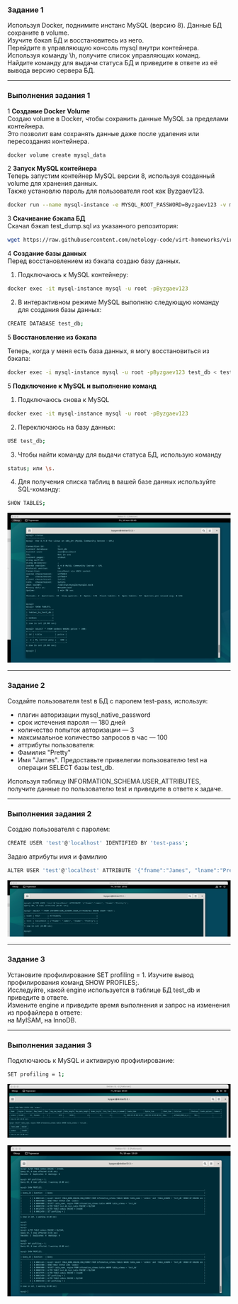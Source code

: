 ### Задание 1

Используя Docker, поднимите инстанс MySQL (версию 8). Данные БД сохраните в volume.  
Изучите бэкап БД и восстановитесь из него.  
Перейдите в управляющую консоль mysql внутри контейнера.  
Используя команду \h, получите список управляющих команд.  
Найдите команду для выдачи статуса БД и приведите в ответе из её вывода версию сервера БД.  

----

### Выполнения задания 1

1 **Создание Docker Volume**  
Создаю volume в Docker, чтобы сохранить данные MySQL за пределами контейнера.     
Это позволит вам сохранять данные даже после удаления или пересоздания контейнера.    

```bash
docker volume create mysql_data
```
2 **Запуск MySQL контейнера**      
Теперь запустим контейнер MySQL версии 8, используя созданный volume для хранения данных.   
Также установлю пароль для пользователя root как Byzgaev123.

```bash
docker run --name mysql-instance -e MYSQL_ROOT_PASSWORD=Byzgaev123 -v mysql_data:/var/lib/mysql -d -p 3306:3306 mysql:8
```
3 **Скачивание бэкапа БД**     
Скачал бэкап test_dump.sql из указанного репозитория:

```bash
wget https://raw.githubusercontent.com/netology-code/virt-homeworks/virt-11/06-db-03-mysql/test_data/test_dump.sql
```

4 **Создание базы данных**   
Перед восстановлением из бэкапа создаю базу данных.  
  1. Подключаюсь к MySQL контейнеру: 
```bash
docker exec -it mysql-instance mysql -u root -pByzgaev123
```
  2. В интерактивном режиме MySQL выполняю следующую команду для создания базы данных:

```bash
CREATE DATABASE test_db;
```
5 **Восстановление из бэкапа**   

Теперь, когда у меня есть база данных, я могу восстановиться из бэкапа:

```bash
docker exec -i mysql-instance mysql -u root -pByzgaev123 test_db < test_dump.sql
```

5 **Подключение к MySQL и выполнение команд**  

  1. Подключаюсь снова к MySQL  
```bash
docker exec -it mysql-instance mysql -u root -pByzgaev123
```
  2. Переключаюсь на базу данных:  
```bash
USE test_db;
```
  3. Чтобы найти команду для выдачи статуса БД, использую команду 
```bash
status; или \s.
```
  4. Для получения списка таблиц в вашей базе данных используйте SQL-команду:  
```bash
SHOW TABLES;
```

![image.jpg](https://github.com/Byzgaev-I/MySQL/blob/main/1.png)

----

### Задание 2

Создайте пользователя test в БД c паролем test-pass, используя:  

- плагин авторизации mysql_native_password
- срок истечения пароля — 180 дней
- количество попыток авторизации — 3
- максимальное количество запросов в час — 100
- аттрибуты пользователя:
-    Фамилия "Pretty"
-    Имя "James".
Предоставьте привелегии пользователю test на операции SELECT базы test_db.

Используя таблицу INFORMATION_SCHEMA.USER_ATTRIBUTES, получите данные по пользователю test и приведите в ответе к задаче. 

----

### Выполнения задания 2  

Создаю пользователя с паролем:
```bash
CREATE USER 'test'@'localhost' IDENTIFIED BY 'test-pass';
```
Задаю атрибуты имя и фамилию
```bash
ALTER USER 'test'@'localhost' ATTRIBUTE '{"fname":"James", "lname":"Pretty"}';
```
![image.jpg](https://github.com/Byzgaev-I/MySQL/blob/main/2.png)  

----

### Задание 3
Установите профилирование SET profiling = 1. Изучите вывод профилирования команд SHOW PROFILES;.    
Исследуйте, какой engine используется в таблице БД test_db и приведите в ответе.  
Измените engine и приведите время выполнения и запрос на изменения из профайлера в ответе:  
на MyISAM,
на InnoDB.

----

### Выполнения задания 3  

Подключаюсь к MySQL и активирую профилирование:

```bash
SET profiling = 1;
```

![image.jpg](https://github.com/Byzgaev-I/MySQL/blob/main/3.png)

![image.jpg](https://github.com/Byzgaev-I/MySQL/blob/main/3-1.png)






